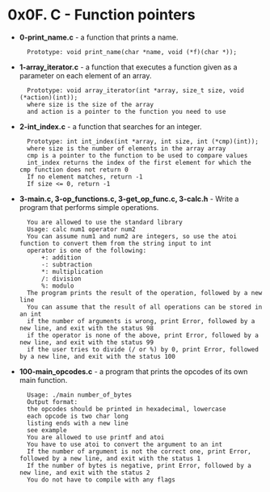 # 0x0F. C - Function pointers

- **0-print_name.c** - a function that prints a name.

		Prototype: void print_name(char *name, void (*f)(char *));
- **1-array_iterator.c** - a function that executes a function given as a parameter on each element of an array.

		Prototype: void array_iterator(int *array, size_t size, void (*action)(int));
		where size is the size of the array
		and action is a pointer to the function you need to use
- **2-int_index.c** - a function that searches for an integer.

		Prototype: int int_index(int *array, int size, int (*cmp)(int));
		where size is the number of elements in the array array
		cmp is a pointer to the function to be used to compare values
		int_index returns the index of the first element for which the cmp function does not return 0
		If no element matches, return -1
		If size <= 0, return -1
- **3-main.c, 3-op_functions.c, 3-get_op_func.c, 3-calc.h** - Write a program that performs simple operations.

		You are allowed to use the standard library
		Usage: calc num1 operator num2
		You can assume num1 and num2 are integers, so use the atoi function to convert them from the string input to int
		operator is one of the following:
			+: addition
			-: subtraction
			*: multiplication
			/: division
			%: modulo
		The program prints the result of the operation, followed by a new line
		You can assume that the result of all operations can be stored in an int
		if the number of arguments is wrong, print Error, followed by a new line, and exit with the status 98
		if the operator is none of the above, print Error, followed by a new line, and exit with the status 99
		if the user tries to divide (/ or %) by 0, print Error, followed by a new line, and exit with the status 100
- **100-main_opcodes.c** - a program that prints the opcodes of its own main function.

		Usage: ./main number_of_bytes
		Output format:
		the opcodes should be printed in hexadecimal, lowercase
		each opcode is two char long
		listing ends with a new line
		see example
		You are allowed to use printf and atoi
		You have to use atoi to convert the argument to an int
		If the number of argument is not the correct one, print Error, followed by a new line, and exit with the status 1
		If the number of bytes is negative, print Error, followed by a new line, and exit with the status 2
		You do not have to compile with any flags

